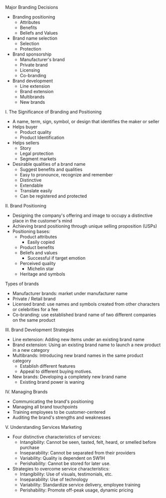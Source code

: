 Major Branding Decisions
- Branding positioning
  - Attributes
  - Benefits
  - Beliefs and Values
- Brand name selection
  - Selection
  - Protection
- Brand sponsorship
  - Manufacturer's brand
  - Private brand
  - Licensing
  - Co-branding
- Brand development
  - Line extension
  - Brand extension
  - Multibrands
  - New brands

I. The Significance of Branding and Positioning
   - A name, term, sign, symbol, or design that identifies the maker or seller
   - Helps buyer
     - Product quality
     - Product Identification
   - Helps sellers
     - Story
     - Legal protection
     - Segment markets
   - Desirable qualities of a brand name
     - Suggest benefits and qualities
     - Easy to pronounce, recognize and remember
     - Distinctive
     - Extendable
     - Translate easily
     - Can be registered and protected

II. Brand Positioning
   - Designing the company's offering and image to occupy a distinctive place in the customer's mind
   - Achieving brand positioning through unique selling proposition (USPs)
   - Positioning bases:
     - Product attributes 
       - Easily copied
     - Product benefits
     - Beliefs and values
       - Successful if target emotion
     - Perceived quality
       - Michelin star
     - Heritage and symbols

Types of brands
- Manufacturer brands: market under manufacturer name
- Private / Retail brand
- Licensed brand: use names and symbols created from other characters or celebrities for a fee
- Co-branding: use established brand name of two different companies on the same product

III. Brand Development Strategies
   - Line extension: Adding new items under an existing brand name
   - Brand extension: Using an existing brand name to launch a new product in a new category
   - Multibrands: Introducing new brand names in the same product category
     - Establish different features
     - Appeal to different buying motives.
   - New brands: Developing a completely new brand name
     - Existing brand power is waning

IV. Managing Brands
   - Communicating the brand's positioning
   - Managing all brand touchpoints
   - Training employees to be customer-centered
   - Auditing the brand's strengths and weaknesses

V. Understanding Services Marketing
   - Four distinctive characteristics of services:
     - Intangibility: Cannot be seen, tasted, felt, heard, or smelled before purchase
     - Inseparability: Cannot be separated from their providers
     - Variability: Quality is dependent on 5W1H
     - Perishability: Cannot be stored for later use.
   - Strategies to overcome service characteristics:
     - Intangibility: Use of visuals, testimonials, etc.
     - Inseparability: Use of technology
     - Variability: Standardize service delivery, employee training
     - Perishability: Promote off-peak usage, dynamic pricing
